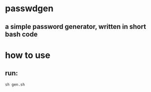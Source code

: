 # passwdgen

## a simple password generator, written in short bash code

# how to use

## run:
```
sh gen.sh
```

